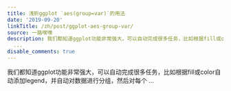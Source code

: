 ```yaml
---
title: 浅析ggplot `aes(group=var)`的用法
date: '2019-09-20'
linkTitle: /zh/post/ggplot-aes-group-var/
source: 一路嘿嘿
description: 我们都知道ggplot功能非常强大，可以自动完成很多任务，比如根据fill或color自动添加legend，并自动对数据进行分组，然后对每个
  ...
disable_comments: true
---
```

我们都知道ggplot功能非常强大，可以自动完成很多任务，比如根据fill或color自动添加legend，并自动对数据进行分组，然后对每个 ...